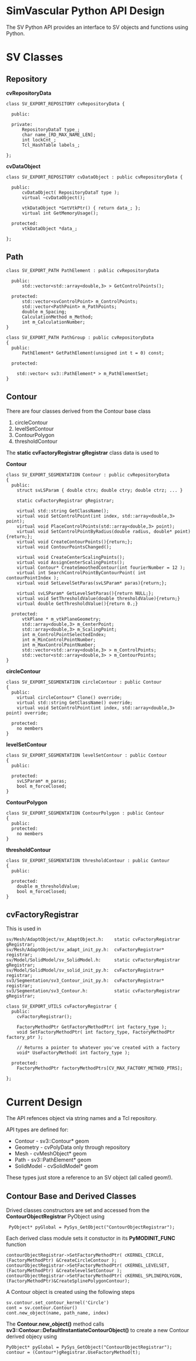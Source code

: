 
 # SimVascular Python API Design 
 

The SV Python API provides an interface to SV objects and functions using Python.

# SV Classes

## Repository

**cvRepositoryData**
```
class SV_EXPORT_REPOSITORY cvRepositoryData {

  public:

  private:
      RepositoryDataT type_;
      char name_[RD_MAX_NAME_LEN];
      int lockCnt_;
      Tcl_HashTable labels_;

};
```

**cvDataObject**
```
class SV_EXPORT_REPOSITORY cvDataObject : public cvRepositoryData {

  public:
      cvDataObject( RepositoryDataT type );
      virtual ~cvDataObject();

      vtkDataObject *GetVtkPtr() { return data_; };
      virtual int GetMemoryUsage();

  protected:
      vtkDataObject *data_;

};
```

## Path

```
class SV_EXPORT_PATH PathElement : public cvRepositoryData

  public:
      std::vector<std::array<double,3> > GetControlPoints();

  protected:
      std::vector<svControlPoint> m_ControlPoints;
      std::vector<PathPoint> m_PathPoints;
      double m_Spacing;
      CalculationMethod m_Method;
      int m_CalculationNumber;
}
```

```
class SV_EXPORT_PATH PathGroup : public cvRepositoryData
{
  public:
      PathElement* GetPathElement(unsigned int t = 0) const;

  protected:

    std::vector< sv3::PathElement* > m_PathElementSet;
}

```

## Contour

There are four classes derived from the Contour base class

1) circleContour
2) levelSetContour
3) ContourPolygon
4) thresholdContour

The **static cvFactoryRegistrar gRegistrar** class data is used to 



**Contour**
```
class SV_EXPORT_SEGMENTATION Contour : public cvRepositoryData
{
  public:
    struct svLSParam { double ctrx; double ctry; double ctrz; ... }
    
    static cvFactoryRegistrar gRegistrar;
      
    virtual std::string GetClassName();
    virtual void SetControlPoint(int index, std::array<double,3> point);
    virtual void PlaceControlPoints(std::array<double,3> point);
    virtual void SetControlPointByRadius(double radius, double* point){return;};
    virtual void CreateContourPoints(){return;};
    virtual void ContourPointsChanged();

    virtual void CreateCenterScalingPoints();
    virtual void AssignCenterScalingPoints();
    virtual Contour* CreateSmoothedContour(int fourierNumber = 12 );
    virtual int SearchControlPointByContourPoint( int contourPointIndex );
    virtual void SetLevelSetParas(svLSParam* paras){return;};

    virtual svLSParam* GetLevelSetParas(){return NULL;};
    virtual void SetThresholdValue(double thresholdValue){return;}
    virtual double GetThresholdValue(){return 0.;}

  protected:
      vtkPlane * m_vtkPlaneGeometry;
      std::array<double,3> m_CenterPoint;
      std::array<double,3> m_ScalingPoint;
      int m_ControlPointSelectedIndex;
      int m_MinControlPointNumber;
      int m_MaxControlPointNumber;
      std::vector<std::array<double,3> > m_ControlPoints;
      std::vector<std::array<double,3> > m_ContourPoints;
}
```

**circleContour**
```
class SV_EXPORT_SEGMENTATION circleContour : public Contour
{
  public:
    virtual circleContour* Clone() override;
    virtual std::string GetClassName() override;
    virtual void SetControlPoint(int index, std::array<double,3> point) override;

  protected:
    no members
}
```

**levelSetContour**
```
class SV_EXPORT_SEGMENTATION levelSetContour : public Contour
{
  public:

  protected:
    svLSParam* m_paras;
    bool m_forceClosed;
}
```

**ContourPolygon**
```
class SV_EXPORT_SEGMENTATION ContourPolygon : public Contour
{
  public:
  protected:
    no members
}
```

**thresholdContour**
```
class SV_EXPORT_SEGMENTATION thresholdContour : public Contour
{
  public:

  protected:
    double m_thresholdValue;
    bool m_forceClosed;
}
```

## cvFactoryRegistrar

This is used in
```
sv/Mesh/AdaptObject/sv_AdaptObject.h:    static cvFactoryRegistrar gRegistrar;
sv/Mesh/AdaptObject/sv_adapt_init_py.h:  cvFactoryRegistrar* registrar;
sv/Model/SolidModel/sv_SolidModel.h:     static cvFactoryRegistrar gRegistrar;
sv/Model/SolidModel/sv_solid_init_py.h:  cvFactoryRegistrar* registrar;
sv3/Segmentation/sv3_Contour_init_py.h:  cvFactoryRegistrar* registrar;
sv3/Segmentation/sv3_Contour.h:          static cvFactoryRegistrar gRegistrar;
```




```
class SV_EXPORT_UTILS cvFactoryRegistrar {
  public:
    cvFactoryRegistrar();

    FactoryMethodPtr GetFactoryMethodPtr( int factory_type );
    void SetFactoryMethodPtr( int factory_type, FactoryMethodPtr factory_ptr );

    // Returns a pointer to whatever you've created with a factory
    void* UseFactoryMethod( int factory_type );

  protected:
    FactoryMethodPtr factoryMethodPtrs[CV_MAX_FACTORY_METHOD_PTRS];

};
```


# Current Design

The API refences object via string names and a Tcl repository.

API types are defined for:
* Contour - sv3::Contour* geom
* Geometry - cvPolyData only through repository
* Mesh - cvMeshObject* geom
* Path - sv3::PathElement* geom
* SolidModel - cvSolidModel* geom

These types just store a reference to an SV object (all called geom!). 

## Contour Base and Derived Classes

Drived classes constructors are set and accessed from the **ContourObjectRegistrar** PyObject using
```
 PyObject* pyGlobal = PySys_GetObject("ContourObjectRegistrar");
```

Each derived class module sets it constuctor in its **PyMODINIT_FUNC** function
```
contourObjectRegistrar->SetFactoryMethodPtr( cKERNEL_CIRCLE, (FactoryMethodPtr) &CreateCircleContour );
contourObjectRegistrar->SetFactoryMethodPtr( cKERNEL_LEVELSET, (FactoryMethodPtr) &CreatelevelSetContour );
contourObjectRegistrar->SetFactoryMethodPtr( cKERNEL_SPLINEPOLYGON, (FactoryMethodPtr)&CreateSplinePolygonContour);
```

A Contour object is created using the following steps
```
sv.contour.set_contour_kernel('Circle')
cont = sv.contour.Contour()
cont.new_object(name, path_name, index)
```

The **Contour.new_object()** method calls **sv3::Contour::DefaultInstantiateContourObject()** to create a new Contour derived objecy using
```
PyObject* pyGlobal = PySys_GetObject("ContourObjectRegistrar");
contour = (Contour*)gRegistrar.UseFactoryMethod(t);
```



